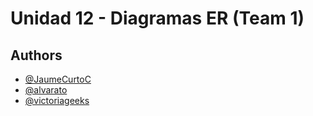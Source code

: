
# Unidad 12 - Diagramas ER (Team 1)

## Authors

- [@JaumeCurtoC](https://github.com/JaumeCurtoC)
- [@alvarato](https://github.com/alvarato)
- [@victoriageeks](https://github.com/victoriageeks)

